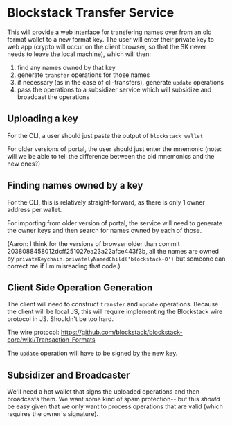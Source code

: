 # Blockstack Transfer Service

This will provide a web interface for transfering names over from an old format wallet to a new format key. The user will enter their private key to web app (crypto will occur on the client browser, so that the SK never needs to leave the local machine), which will then:

1. find any names owned by that key
2. generate `transfer` operations for those names
3. if necessary (as in the case of cli-transfers), generate `update` operations
4. pass the operations to a subsidizer service which will subsidize and broadcast the operations

## Uploading a key

For the CLI, a user should just paste the output of `blockstack wallet`

For older versions of portal, the user should just enter the mnemonic (note: will we be able to tell the difference between the old mnemonics and the new ones?)

## Finding names owned by a key

For the CLI, this is relatively straight-forward, as there is only 1 owner address per wallet.

For importing from older version of portal, the service will need to generate the owner keys and then search for names owned by each of those. 

(Aaron: I think for the versions of browser older than commit 2038088458012dcff251027ea23a22afce443f3b, all the names are owned by `privateKeychain.privatelyNamedChild('blockstack-0')` but someone can correct me if I'm misreading that code.)

## Client Side Operation Generation

The client will need to construct `transfer` and `update` operations. Because the client will be local JS, this will require implementing the Blockstack wire protocol in JS. Shouldn't be too hard.

The wire protocol: https://github.com/blockstack/blockstack-core/wiki/Transaction-Formats

The `update` operation will have to be signed by the new key.

## Subsidizer and Broadcaster

We'll need a hot wallet that signs the uploaded operations and then broadcasts them. We want some kind of spam protection-- but this *should* be easy given that we only want to process operations that are valid (which requires the owner's signature).

